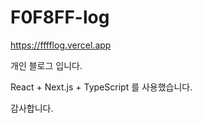 # F0F8FF-log

https://fffflog.vercel.app

개인 블로그 입니다.

React + Next.js + TypeScript 를 사용했습니다.

감사합니다.
